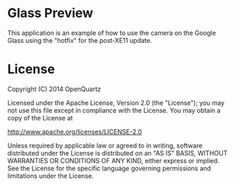 Glass Preview
===========

This application is an example of how to use the camera on the Google Glass using the "hotfix" for the post-XE11 update.


License
========

Copyright (C) 2014 OpenQuartz

Licensed under the Apache License, Version 2.0 (the "License"); you may not use this file except in compliance with the License. You may obtain a copy of the License at
 
  http://www.apache.org/licenses/LICENSE-2.0

Unless required by applicable law or agreed to in writing, software distributed under the License is distributed on an "AS IS" BASIS, WITHOUT WARRANTIES OR CONDITIONS OF ANY KIND, either express or implied. See the License for the specific language governing permissions and limitations under the License.
